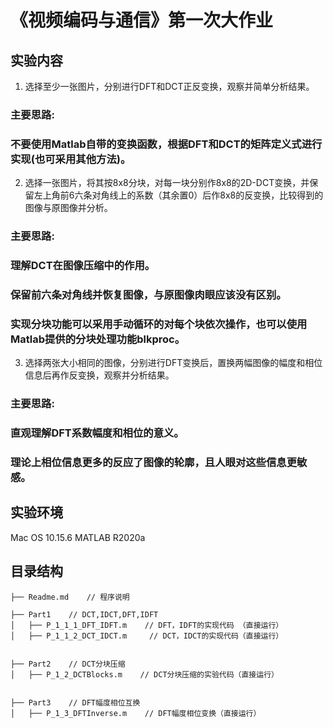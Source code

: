 # 《视频编码与通信》第一次大作业

## 实验内容

1. 选择至少一张图片，分别进行DFT和DCT正反变换，观察并简单分析结果。
### 主要思路:
### 不要使用Matlab自带的变换函数，根据DFT和DCT的矩阵定义式进行实现(也可采用其他方法)。
2. 选择一张图片，将其按8x8分块，对每一块分别作8x8的2D-DCT变换，并保留左上角前6六条对角线上的系数（其余置0）后作8x8的反变换，比较得到的图像与原图像并分析。
### 主要思路:
### 理解DCT在图像压缩中的作用。
### 保留前六条对角线并恢复图像，与原图像肉眼应该没有区别。
### 实现分块功能可以采用手动循环的对每个块依次操作，也可以使用Matlab提供的分块处理功能blkproc。
3. 选择两张大小相同的图像，分别进行DFT变换后，置换两幅图像的幅度和相位信息后再作反变换，观察并分析结果。
### 主要思路:
### 直观理解DFT系数幅度和相位的意义。
### 理论上相位信息更多的反应了图像的轮廓，且人眼对这些信息更敏感。

## 实验环境

Mac OS 10.15.6
MATLAB R2020a

## 目录结构

```
├── Readme.md    // 程序说明

├── Part1    // DCT,IDCT,DFT,IDFT
│   ├── P_1_1_1_DFT_IDFT.m    // DFT，IDFT的实现代码 （直接运行）                 
│   ├── P_1_1_2_DCT_IDCT.m     // DCT，IDCT的实现代码（直接运行）                     


├── Part2    // DCT分块压缩                  
│   ├── P_1_2_DCTBlocks.m    // DCT分块压缩的实验代码（直接运行）


├── Part3    // DFT幅度相位互换                					
│   ├── P_1_3_DFTInverse.m    // DFT幅度相位变换（直接运行）

```



